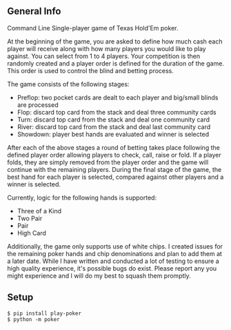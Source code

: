 ## General Info
Command Line Single-player game of Texas Hold'Em poker. 

At the beginning of the game, you are asked to define how much cash each player will receive along with how many players you would like to play against. You can select from 1 to 4 players. Your competition is then randomly created and a player order is defined for the duration of the game. This order is used to control the blind and betting process.

The game consists of the following stages:
- Preflop: two pocket cards are dealt to each player and big/small blinds are processed
- Flop: discard top card from the stack and deal three community cards
- Turn: discard top card from the stack and deal one community card
- River: discard top card from the stack and deal last community card
- Showdown: player best hands are evaluated and winner is selected

After each of the above stages a round of betting takes place following the defined player order allowing players to check, call, raise or fold. If a player folds, they are simply removed from the player order and the game will continue with the remaining players. During the final stage of the game, the best hand for each player is selected, compared against other players and a winner is selected. 

Currently, logic for the following hands is supported:

- Three of a Kind
- Two Pair
- Pair
- High Card

Additionally, the game only supports use of white chips. I created issues for the remaining poker hands and chip denominations and plan to add them at a later date. While I have written and conducted a lot of testing to ensure a high quality experience, it's possible bugs do exist. Please report any you might experience and I will do my best to squash them promptly.

## Setup
```
$ pip install play-poker
$ python -m poker
```